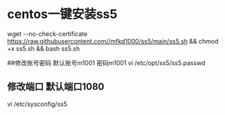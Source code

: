 # centos一键安装ss5
wget --no-check-certificate https://raw.githubusercontent.com//mfkd1000/ss5/main/ss5.sh && chmod +x ss5.sh && bash ss5.sh


##修改账号密码 默认账号m1001  密码m1001
vi /etc/opt/ss5/ss5.passwd
## 修改端口 默认端口1080
vi /etc/sysconfig/ss5
